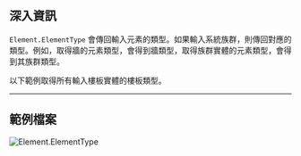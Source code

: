 ## 深入資訊
`Element.ElementType` 會傳回輸入元素的類型。如果輸入系統族群，則傳回對應的類型。例如，取得牆的元素類型，會得到牆類型，取得族群實體的元素類型，會得到其族群類型。

以下範例取得所有輸入樓板實體的樓板類型。
___
## 範例檔案

![Element.ElementType](./Revit.Elements.Element.ElementType_img.jpg)
